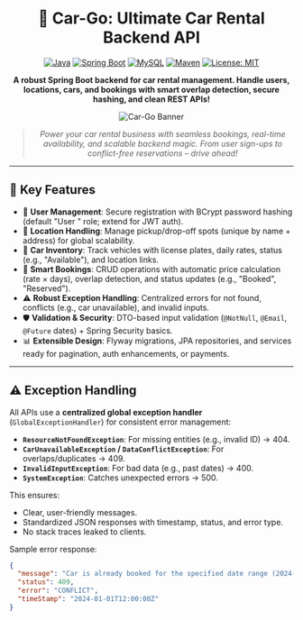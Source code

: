 <div align="center">

# 🚗 Car-Go: Ultimate Car Rental Backend API

[![Java](https://img.shields.io/badge/Java-21-blue.svg)](https://www.oracle.com/java/)
[![Spring Boot](https://img.shields.io/badge/Spring%20Boot-3.5.6-green.svg)](https://spring.io/projects/spring-boot)
[![MySQL](https://img.shields.io/badge/MySQL-8.0%2B-orange.svg)](https://www.mysql.com/)
[![Maven](https://img.shields.io/badge/Maven-3.6%2B-red.svg)](https://maven.apache.org/)
[![License: MIT](https://img.shields.io/badge/License-MIT-yellow.svg)](https://opensource.org/licenses/MIT)

**A robust Spring Boot backend for car rental management. Handle users, locations, cars, and bookings with smart overlap detection, secure hashing, and clean REST APIs!**

![Car-Go Banner](https://via.placeholder.com/800x200/007BFF/FFFFFF?text=Car-Go+API+-+Rent+Smart%2C+Drive+Easy) <!-- Replace with a car-themed image or GIF -->

> *Power your car rental business with seamless bookings, real-time availability, and scalable backend magic. From user sign-ups to conflict-free reservations – drive ahead!*

</div>

---

## 🌟 Key Features

- 🔐 **User  Management**: Secure registration with BCrypt password hashing (default "User " role; extend for JWT auth).
- 📍 **Location Handling**: Manage pickup/drop-off spots (unique by name + address) for global scalability.
- 🚙 **Car Inventory**: Track vehicles with license plates, daily rates, status (e.g., "Available"), and location links.
- 📅 **Smart Bookings**: CRUD operations with automatic price calculation (rate × days), overlap detection, and status updates (e.g., "Booked", "Reserved").
- ⚠️ **Robust Exception Handling**: Centralized errors for not found, conflicts (e.g., car unavailable), and invalid inputs.
- 🛡️ **Validation & Security**: DTO-based input validation (`@NotNull`, `@Email`, `@Future` dates) + Spring Security basics.
- 📊 **Extensible Design**: Flyway migrations, JPA repositories, and services ready for pagination, auth enhancements, or payments.

---

## ⚠️ Exception Handling

All APIs use a **centralized global exception handler** (`GlobalExceptionHandler`) for consistent error management:

- **`ResourceNotFoundException`**: For missing entities (e.g., invalid ID) → 404.
- **`CarUnavailableException` / `DataConflictException`**: For overlaps/duplicates → 409.
- **`InvalidInputException`**: For bad data (e.g., past dates) → 400.
- **`SystemException`**: Catches unexpected errors → 500.

This ensures:
- Clear, user-friendly messages.
- Standardized JSON responses with timestamp, status, and error type.
- No stack traces leaked to clients.

Sample error response:
```json
{
  "message": "Car is already booked for the specified date range (2024-01-01 to 2024-01-05).",
  "status": 409,
  "error": "CONFLICT",
  "timeStamp": "2024-01-01T12:00:00Z"
}

